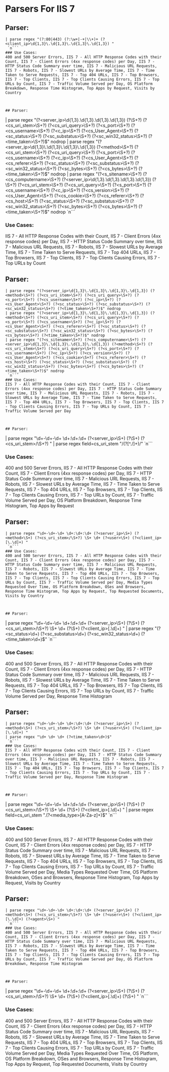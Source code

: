 # Parsers For IIS 7

## Parser:
```
| parse regex "(?:80|443) (?:\w+|-+|\\+)+ (?<client_ip>\d{1,3}\.\d{1,3}\.\d{1,3}\.\d{1,3}) "
 `n```
### Use Cases:
400 and 500 Server Errors, IIS 7 - All HTTP Response Codes with their Count, IIS 7 - Client Errors (4xx response codes) per Day, IIS 7 - HTTP Status Code Summary over time, IIS 7 - Malicious URL Requests, IIS 7 - Robots, IIS 7 - Slowest URLs by Average Time, IIS 7 - Time Taken to Serve Requests, IIS 7 - Top 404 URLs, IIS 7 - Top Browsers, IIS 7 - Top Clients, IIS 7 - Top Clients Causing Errors, IIS 7 - Top URLs by Count, IIS 7 - Traffic Volume Served per Day, OS Platform Breakdown, Response Time Histogram, Top Apps by Request, Visits by Country



## Parser:
```
| parse regex "(?<server_ip>\d{1,3}\.\d{1,3}\.\d{1,3}\.\d{1,3}) (?<method>\S+?) (?<cs_uri_stem>\S+?) (?<cs_uri_query>\S+?) (?<s_port>\S+?) (?<cs_username>\S+?) (?<c_ip>\S+?) (?<cs_User_Agent>\S+?) (?<sc_status>\S+?) (?<sc_substatus>\S+?) (?<sc_win32_status>\S+?) (?<time_taken>\S+?)$" nodrop 
| parse regex "(?<server_ip>\d{1,3}\.\d{1,3}\.\d{1,3}\.\d{1,3}) (?<method>\S+?) (?<cs_uri_stem>\S+?) (?<cs_uri_query>\S+?) (?<s_port>\S+?) (?<cs_username>\S+?) (?<c_ip>\S+?) (?<cs_User_Agent>\S+?) (?<cs_referer>\S+?) (?<sc_status>\S+?) (?<sc_substatus>\S+?) (?<sc_win32_status>\S+?) (?<sc_bytes>\S+?) (?<cs_bytes>\S+?) (?<time_taken>\S+?)$" nodrop
| parse regex "(?<s_sitename>\S+?) (?<cs_computername>\S+?) (?<server_ip>\d{1,3}\.\d{1,3}\.\d{1,3}\.\d{1,3}) (?<method>\S+?) (?<cs_uri_stem>\S+?) (?<cs_uri_query>\S+?) (?<s_port>\S+?) (?<cs_username>\S+?) (?<c_ip>\S+?) (?<cs_version>\S+?) (?<cs_User_Agent>\S+?) (?<cs_cookie>\S+?) (?<cs_referer>\S+?) (?<cs_host>\S+?) (?<sc_status>\S+?) (?<sc_substatus>\S+?) (?<sc_win32_status>\S+?) (?<sc_bytes>\S+?) (?<cs_bytes>\S+?) (?<time_taken>\S+?)$" nodrop
 `n```
### Use Cases:
IIS 7 - All HTTP Response Codes with their Count, IIS 7 - Client Errors (4xx response codes) per Day, IIS 7 - HTTP Status Code Summary over time, IIS 7 - Malicious URL Requests, IIS 7 - Robots, IIS 7 - Slowest URLs by Average Time, IIS 7 - Time Taken to Serve Requests, IIS 7 - Top 404 URLs, IIS 7 - Top Browsers, IIS 7 - Top Clients, IIS 7 - Top Clients Causing Errors, IIS 7 - Top URLs by Count



## Parser:
```
| parse regex "(?<server_ip>\d{1,3}\.\d{1,3}\.\d{1,3}\.\d{1,3}) (?<method>\S+?) (?<cs_uri_stem>\S+?) (?<cs_uri_query>\S+?) (?<s_port>\S+?) (?<cs_username>\S+?) (?<c_ip>\S+?) (?<cs_User_Agent>\S+?) (?<sc_status>\S+?) (?<sc_substatus>\S+?) (?<sc_win32_status>\S+?) (?<time_taken>\S+?)$" nodrop 
| parse regex "(?<server_ip>\d{1,3}\.\d{1,3}\.\d{1,3}\.\d{1,3}) (?<method>\S+?) (?<cs_uri_stem>\S+?) (?<cs_uri_query>\S+?) (?<s_port>\S+?) (?<cs_username>\S+?) (?<c_ip>\S+?) (?<cs_User_Agent>\S+?) (?<cs_referer>\S+?) (?<sc_status>\S+?) (?<sc_substatus>\S+?) (?<sc_win32_status>\S+?) (?<sc_bytes>\S+?) (?<cs_bytes>\S+?) (?<time_taken>\S+?)$" nodrop
| parse regex "(?<s_sitename>\S+?) (?<cs_computername>\S+?) (?<server_ip>\d{1,3}\.\d{1,3}\.\d{1,3}\.\d{1,3}) (?<method>\S+?) (?<cs_uri_stem>\S+?) (?<cs_uri_query>\S+?) (?<s_port>\S+?) (?<cs_username>\S+?) (?<c_ip>\S+?) (?<cs_version>\S+?) (?<cs_User_Agent>\S+?) (?<cs_cookie>\S+?) (?<cs_referer>\S+?) (?<cs_host>\S+?) (?<sc_status>\S+?) (?<sc_substatus>\S+?) (?<sc_win32_status>\S+?) (?<sc_bytes>\S+?) (?<cs_bytes>\S+?) (?<time_taken>\S+?)$" nodrop 
 `n```
### Use Cases:
IIS 7 - All HTTP Response Codes with their Count, IIS 7 - Client Errors (4xx response codes) per Day, IIS 7 - HTTP Status Code Summary over time, IIS 7 - Malicious URL Requests, IIS 7 - Robots, IIS 7 - Slowest URLs by Average Time, IIS 7 - Time Taken to Serve Requests, IIS 7 - Top 404 URLs, IIS 7 - Top Browsers, IIS 7 - Top Clients, IIS 7 - Top Clients Causing Errors, IIS 7 - Top URLs by Count, IIS 7 - Traffic Volume Served per Day



## Parser:
```
| parse regex "\d+-\d+-\d+ \d+:\d+:\d+ (?<server_ip>\S+) (?<method>\S+) (?<cs_uri_stem>/\S+?) "
| parse regex field=cs_uri_stem "/(?<app>[^\./]+)/"
 `n```
### Use Cases:
400 and 500 Server Errors, IIS 7 - All HTTP Response Codes with their Count, IIS 7 - Client Errors (4xx response codes) per Day, IIS 7 - HTTP Status Code Summary over time, IIS 7 - Malicious URL Requests, IIS 7 - Robots, IIS 7 - Slowest URLs by Average Time, IIS 7 - Time Taken to Serve Requests, IIS 7 - Top 404 URLs, IIS 7 - Top Browsers, IIS 7 - Top Clients, IIS 7 - Top Clients Causing Errors, IIS 7 - Top URLs by Count, IIS 7 - Traffic Volume Served per Day, OS Platform Breakdown, Response Time Histogram, Top Apps by Request



## Parser:
```
| parse regex "\d+-\d+-\d+ \d+:\d+:\d+ (?<server_ip>\S+) (?<method>\S+) (?<cs_uri_stem>/\S+?) \S+ \d+ (?<user>\S+) (?<client_ip>[\.\d]+) "
 `n```
### Use Cases:
400 and 500 Server Errors, IIS 7 - All HTTP Response Codes with their Count, IIS 7 - Client Errors (4xx response codes) per Day, IIS 7 - HTTP Status Code Summary over time, IIS 7 - Malicious URL Requests, IIS 7 - Robots, IIS 7 - Slowest URLs by Average Time, IIS 7 - Time Taken to Serve Requests, IIS 7 - Top 404 URLs, IIS 7 - Top Browsers, IIS 7 - Top Clients, IIS 7 - Top Clients Causing Errors, IIS 7 - Top URLs by Count, IIS 7 - Traffic Volume Served per Day, Media Types Requested Over Time, OS Platform Breakdown, OSes and Browsers, Response Time Histogram, Top Apps by Request, Top Requested Documents, Visits by Country



## Parser:
```
| parse regex "\d+-\d+-\d+ \d+:\d+:\d+ (?<server_ip>\S+) (?<method>\S+) (?<cs_uri_stem>/\S+?) \S+ \d+ (?<user>\S+) (?<client_ip>[\.\d]+) "
| parse regex "(?<sc_status>\d+) (?<sc_substatus>\d+) (?<sc_win32_status>\d+) (?<time_taken>\d+)$"
 `n```
### Use Cases:
400 and 500 Server Errors, IIS 7 - All HTTP Response Codes with their Count, IIS 7 - Client Errors (4xx response codes) per Day, IIS 7 - HTTP Status Code Summary over time, IIS 7 - Malicious URL Requests, IIS 7 - Robots, IIS 7 - Slowest URLs by Average Time, IIS 7 - Time Taken to Serve Requests, IIS 7 - Top 404 URLs, IIS 7 - Top Browsers, IIS 7 - Top Clients, IIS 7 - Top Clients Causing Errors, IIS 7 - Top URLs by Count, IIS 7 - Traffic Volume Served per Day, Response Time Histogram



## Parser:
```
| parse regex "\d+-\d+-\d+ \d+:\d+:\d+ (?<server_ip>\S+) (?<method>\S+) (?<cs_uri_stem>/\S+?) \S+ \d+ (?<user>\S+) (?<client_ip>[\.\d]+) "
| parse regex "\d+ \d+ \d+ (?<time_taken>\d+)$"
 `n```
### Use Cases:
IIS 7 - All HTTP Response Codes with their Count, IIS 7 - Client Errors (4xx response codes) per Day, IIS 7 - HTTP Status Code Summary over time, IIS 7 - Malicious URL Requests, IIS 7 - Robots, IIS 7 - Slowest URLs by Average Time, IIS 7 - Time Taken to Serve Requests, IIS 7 - Top 404 URLs, IIS 7 - Top Browsers, IIS 7 - Top Clients, IIS 7 - Top Clients Causing Errors, IIS 7 - Top URLs by Count, IIS 7 - Traffic Volume Served per Day, Response Time Histogram



## Parser:
```
| parse regex "\d+-\d+-\d+ \d+:\d+:\d+ (?<server_ip>\S+) (?<method>\S+) (?<cs_uri_stem>/\S+?) \S+ \d+ (?<user>\S+) (?<client_ip>[\.\d]+) " 
| parse regex field=cs_uri_stem "\.(?<media_type>[A-Za-z]+)$" 
 `n```
### Use Cases:
400 and 500 Server Errors, IIS 7 - All HTTP Response Codes with their Count, IIS 7 - Client Errors (4xx response codes) per Day, IIS 7 - HTTP Status Code Summary over time, IIS 7 - Malicious URL Requests, IIS 7 - Robots, IIS 7 - Slowest URLs by Average Time, IIS 7 - Time Taken to Serve Requests, IIS 7 - Top 404 URLs, IIS 7 - Top Browsers, IIS 7 - Top Clients, IIS 7 - Top Clients Causing Errors, IIS 7 - Top URLs by Count, IIS 7 - Traffic Volume Served per Day, Media Types Requested Over Time, OS Platform Breakdown, OSes and Browsers, Response Time Histogram, Top Apps by Request, Visits by Country



## Parser:
```
| parse regex "\d+-\d+-\d+ \d+:\d+:\d+ (?<server_ip>\S+) (?<method>\S+) (?<cs_uri_stem>/\S+?) \S+ \d+ (?<user>\S+) (?<client_ip>[\.\d]+) (?<agent>\S+) "
 `n```
### Use Cases:
400 and 500 Server Errors, IIS 7 - All HTTP Response Codes with their Count, IIS 7 - Client Errors (4xx response codes) per Day, IIS 7 - HTTP Status Code Summary over time, IIS 7 - Malicious URL Requests, IIS 7 - Robots, IIS 7 - Slowest URLs by Average Time, IIS 7 - Time Taken to Serve Requests, IIS 7 - Top 404 URLs, IIS 7 - Top Browsers, IIS 7 - Top Clients, IIS 7 - Top Clients Causing Errors, IIS 7 - Top URLs by Count, IIS 7 - Traffic Volume Served per Day, OS Platform Breakdown, Response Time Histogram



## Parser:
```
| parse regex "\d+-\d+-\d+ \d+:\d+:\d+ (?<server_ip>\S+) (?<method>\S+) (?<cs_uri_stem>/\S+?) \S+ \d+ (?<user>\S+) (?<client_ip>[\.\d]+) (?<agent>\S+) " 
 `n```
### Use Cases:
400 and 500 Server Errors, IIS 7 - All HTTP Response Codes with their Count, IIS 7 - Client Errors (4xx response codes) per Day, IIS 7 - HTTP Status Code Summary over time, IIS 7 - Malicious URL Requests, IIS 7 - Robots, IIS 7 - Slowest URLs by Average Time, IIS 7 - Time Taken to Serve Requests, IIS 7 - Top 404 URLs, IIS 7 - Top Browsers, IIS 7 - Top Clients, IIS 7 - Top Clients Causing Errors, IIS 7 - Top URLs by Count, IIS 7 - Traffic Volume Served per Day, Media Types Requested Over Time, OS Platform, OS Platform Breakdown, OSes and Browsers, Response Time Histogram, Top Apps by Request, Top Requested Documents, Visits by Country


